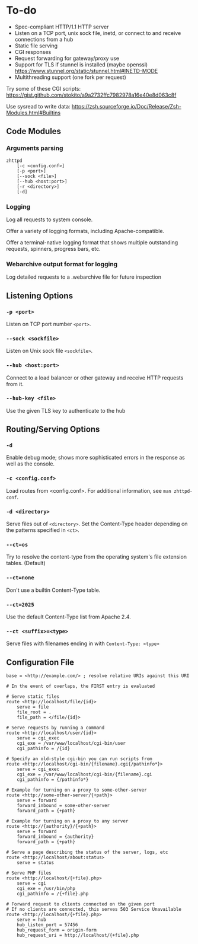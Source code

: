 # To-do

* Spec-compliant HTTP/1.1 HTTP server
* Listen on a TCP port, unix sock file, inetd, or connect to and receive connections from a hub
* Static file serving
* CGI responses
* Request forwarding for gateway/proxy use
* Support for TLS if stunnel is installed (maybe openssl)
	https://www.stunnel.org/static/stunnel.html#INETD-MODE
* Multithreading support (one fork per request)

Try some of these CGI scripts: https://gist.github.com/stokito/a9a2732ffc7982978a16e40e8d063c8f

Use sysread to write data: https://zsh.sourceforge.io/Doc/Release/Zsh-Modules.html#Builtins

## Code Modules

### Arguments parsing

```
zhttpd
	[-c <config.conf>]
	[-p <port>]
	[--sock <file>]
	[--hub <host:port>]
	[-r <directory>]
	[-d]
```

### Logging

Log all requests to system console.

Offer a variety of logging formats, including Apache-compatible.

Offer a terminal-native logging format that shows multiple outstanding requests, spinners, progress bars, etc.

### Webarchive output format for logging

Log detailed requests to a .webarchive file for future inspection

## Listening Options

### `-p <port>`

Listen on TCP port number `<port>`.

### `--sock <sockfile>`

Listen on Unix sock file `<sockfile>`.

### `--hub <host:port>`

Connect to a load balancer or other gateway and receive HTTP requests from it.

### `--hub-key <file>`

Use the given TLS key to authenticate to the hub

## Routing/Serving Options

### `-d`

Enable debug mode; shows more sophisticated errors in the response as well as the console.

### `-c <config.conf>`

Load routes from <config.conf>.
For additional information, see `man zhttpd-conf`.

### `-d <directory>`

Serve files out of `<directory>`.
Set the Content-Type header depending on the patterns specified in `<ct>`.

### `--ct=os`

Try to resolve the content-type from the operating system's file extension tables. (Default)

### `--ct=none`

Don't use a builtin Content-Type table.

### `--ct=2025`

Use the default Content-Type list from Apache 2.4.

### `--ct <suffix>=<type>`

Serve files with filenames ending in <suffix> with `Content-Type: <type>`

## Configuration File

```
base = <http://example.com/> ; resolve relative URIs against this URI

# In the event of overlaps, the FIRST entry is evaluated

# Serve static files
route <http://localhost/file/{id}>
	serve = file
	file_root = .
	file_path = </file/{id}>

# Serve requests by running a command
route <http://localhost/user/{id}>
	serve = cgi_exec
	cgi_exe = /var/www/localhost/cgi-bin/user
	cgi_pathinfo = /{id}

# Specify an old-style cgi-bin you can run scripts from
route <http://localhost/cgi-bin/{filename}.cgi{/pathinfo*}>
	serve = cgi_exec
	cgi_exe = /var/www/localhost/cgi-bin/{filename}.cgi
	cgi_pathinfo = {/pathinfo*}

# Example for turning on a proxy to some-other-server
route <http://some-other-server/{+path}>
	serve = forward
	forward_inbound = some-other-server
    forward_path = {+path}

# Example for turning on a proxy to any server
route <http://{authority}/{+path}>
	serve = forward
	forward_inbound = {authority}
    forward_path = {+path}

# Serve a page describing the status of the server, logs, etc
route <http://localhost/about:status>
	serve = status

# Serve PHP files
route <http://localhost/{+file}.php>
	serve = cgi
	cgi_exe = /usr/bin/php
	cgi_pathinfo = /{+file}.php

# Forward request to clients connected on the given port
# If no clients are connected, this serves 503 Service Unavailable
route <http://localhost/{+file}.php>
	serve = hub
	hub_listen_port = 57456
	hub_request_form = origin-form
	hub_request_uri = http://localhost/{+file}.php
```

